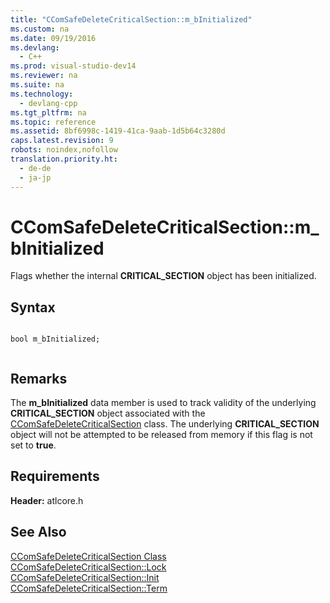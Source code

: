 ```yaml
---
title: "CComSafeDeleteCriticalSection::m_bInitialized"
ms.custom: na
ms.date: 09/19/2016
ms.devlang: 
  - C++
ms.prod: visual-studio-dev14
ms.reviewer: na
ms.suite: na
ms.technology: 
  - devlang-cpp
ms.tgt_pltfrm: na
ms.topic: reference
ms.assetid: 8bf6998c-1419-41ca-9aab-1d5b64c3280d
caps.latest.revision: 9
robots: noindex,nofollow
translation.priority.ht: 
  - de-de
  - ja-jp
---
```

# CComSafeDeleteCriticalSection::m_bInitialized
Flags whether the internal **CRITICAL_SECTION** object has been initialized.  
  
## Syntax  
  
```  
  
bool m_bInitialized;  
  
```  
  
## Remarks  
 The **m_bInitialized** data member is used to track validity of the underlying **CRITICAL_SECTION** object associated with the [CComSafeDeleteCriticalSection](../vs140/CComSafeDeleteCriticalSection-Class.md) class. The underlying **CRITICAL_SECTION** object will not be attempted to be released from memory if this flag is not set to **true**.  
  
## Requirements  
 **Header:** atlcore.h  
  
## See Also  
 [CComSafeDeleteCriticalSection Class](../vs140/CComSafeDeleteCriticalSection-Class.md)   
 [CComSafeDeleteCriticalSection::Lock](../vs140/CComSafeDeleteCriticalSection--Lock.md)   
 [CComSafeDeleteCriticalSection::Init](../vs140/CComSafeDeleteCriticalSection--Init.md)   
 [CComSafeDeleteCriticalSection::Term](../vs140/CComSafeDeleteCriticalSection--Term.md)